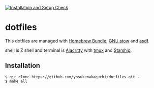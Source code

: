 [![Installation and Setup Check](https://github.com/yosukenakaguchi/dotfiles/actions/workflows/setup.yaml/badge.svg)](https://github.com/yosukenakaguchi/dotfiles/actions/workflows/setup.yaml)

# dotfiles
This dotfiles are managed with [Homebrew Bundle](https://github.com/Homebrew/homebrew-bundle), [GNU stow](https://www.gnu.org/software/stow/) and [asdf](https://asdf-vm.com/).

shell is Z shell and terminal is [Alacritty](https://alacritty.org/) with [tmux](https://github.com/tmux/tmux) and [Starship](https://starship.rs/).

## Installation
```
$ git clone https://github.com/yosukenakaguchi/dotfiles.git .
$ make all
```
